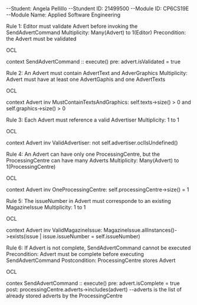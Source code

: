 --Student: Angela Pellillo
--Stundent ID: 21499500
--Module ID: CP6CS19E
--Module Name: Applied Software Engineering

Rule 1: Editor must validate Advert before invoking the SendAdvertCommand
Multiplicity: Many(Advert) to 1(Editor)
Precondition: the Advert must be validated

OCL

context SendAdvertCommand :: execute()
pre: advert.isValidated = true


Rule 2: An Advert must contain AdvertText and AdverGraphics
Multiplicity: Advert must have at least one AdvertGaphis and one AdvertTexts

OCL

context Advert
inv MustContainTextsAndGraphics:
    self.texts->size() > 0 and self.graphics->size() > 0


Rule 3: Each Advert must reference a valid Advertiser
Multiplicity: 1 to 1

OCL

context Advert
inv ValidAdvertiser:
    not self.advertiser.oclIsUndefined()

Rule 4: An Advert can have only one ProcessingCentre, but the ProcessingCentre can have many Adverts
Multiplicity: Many(Advert) to 1(ProcessingCentre)

OCL

context Advert
inv OneProcessingCentre:
    self.processingCentre->size() = 1

Rule 5: The issueNumber in Advert must corresponde to an existing MagazineIssue
Multiplicity: 1 to 1

OCL

context Advert
inv ValidMagazineIssue:
    MagazineIssue.allInstances()->exists(issue | issue.issueNumber = self.issueNumber)


Rule 6: If Advert is not complete, SendAdvertCommand cannot be executed
Precondition: Advert must be complete before executing SendAdvertCommand
Postcondition: ProcessingCentre stores Advert

OCL

contex SendAdvertCommand :: execute()
pre: advert.isComplete = true
post: processingCentre.adverts->includes(advert) --adverts is the list of already stored adverts by the ProcessingCentre
